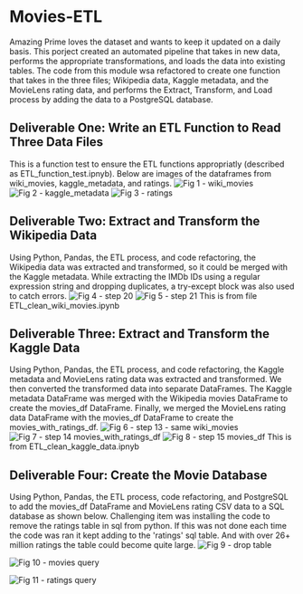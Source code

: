 # Movies-ETL
Amazing Prime loves the dataset and wants to keep it updated on a daily basis. This porject created an automated pipeline that takes in new data, performs the appropriate transformations, and loads the data into existing tables. The code from this module wsa refactored to create one function that takes in the three files; Wikipedia data, Kaggle metadata, and the MovieLens rating data, and performs the Extract, Transform, and Load process by adding the data to a PostgreSQL database.

## Deliverable One: Write an ETL Function to Read Three Data Files
This is a function test to ensure the ETL functions appropriatly (described as ETL_function_test.ipnyb).  Below are images of the dataframes from wiki_movies, kaggle_metadata, and ratings.
![Fig 1 - wiki_movies](https://github.com/ASCHEET/Movies-ETL/blob/main/Resources/wiki_movies.png?raw=true)
![Fig 2 - kaggle_metadata](https://github.com/ASCHEET/Movies-ETL/blob/main/Resources/kaggle_metadata.png?raw=true)
![Fig 3 - ratings](https://github.com/ASCHEET/Movies-ETL/blob/main/Resources/ratings-df.png?raw=true)

## Deliverable Two: Extract and Transform the Wikipedia Data
Using Python, Pandas, the ETL process, and code refactoring, the Wikipedia data was extracted and transformed, so it could be merged with the Kaggle metadata. While extracting the IMDb IDs using a regular expression string and dropping duplicates, a try-except block was also used to catch errors.
![Fig 4 - step 20](https://github.com/ASCHEET/Movies-ETL/blob/main/Resources/step-20_wiki_movies_df.png?raw=true)
![Fig 5 - step 21](https://github.com/ASCHEET/Movies-ETL/blob/main/Resources/step-21_wiki_movies_df_columns.png?raw=true)
This is from file ETL_clean_wiki_movies.ipynb

## Deliverable Three: Extract and Transform the Kaggle Data
Using Python, Pandas, the ETL process, and code refactoring, the Kaggle metadata and MovieLens rating data was extracted and transformed.  We then converted the transformed data into separate DataFrames. The Kaggle metadata DataFrame was merged with the Wikipedia movies DataFrame to create the movies_df DataFrame. Finally, we merged the MovieLens rating data DataFrame with the movies_df DataFrame to create the movies_with_ratings_df.
![Fig 6 - step 13 - same wiki_movies](https://github.com/ASCHEET/Movies-ETL/blob/main/Resources/Step-13-same_wiki_movies_df.png?raw=true)
![Fig 7 - step 14 movies_with_ratings_df](https://github.com/ASCHEET/Movies-ETL/blob/main/Resources/step-14_movies_with_ratings_df.png?raw=true)
![Fig 8 - step 15 movies_df](https://github.com/ASCHEET/Movies-ETL/blob/main/Resources/step-15_movies_df.png?raw=true)
This is from ETL_clean_kaggle_data.ipnyb

## Deliverable Four: Create the Movie Database
Using Python, Pandas, the ETL process, code refactoring, and PostgreSQL to add the movies_df DataFrame and MovieLens rating CSV data to a SQL database as shown below.
Challenging item was installing the code to remove the ratings table in sql from python.  If this was not done each time the code was ran it kept adding to the 'ratings' sql table.  And with over 26+ million ratings the table could become quite large.
![Fig 9 - drop table](https://github.com/ASCHEET/Movies-ETL/blob/main/Resources/drop%20table.png?raw=true)

![Fig 10 - movies query](https://github.com/ASCHEET/Movies-ETL/blob/main/Resources/movies.png?raw=true)

![Fig 11 - ratings query](https://github.com/ASCHEET/Movies-ETL/blob/main/Resources/ratings%20-%20Copy.png?raw=true)







